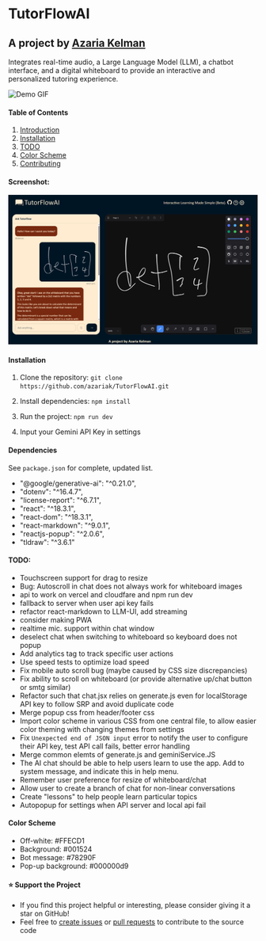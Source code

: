 # TutorFlowAI
## A project by [Azaria Kelman]((mailto:azaria.kelman@mail.utoronto.ca))
Integrates real-time audio, a Large Language Model (LLM), a chatbot interface, and a digital whiteboard to provide an interactive and personalized tutoring experience.

![Demo GIF](src\assets\Demos\TutorFlow-Demo.gif)

#### Table of Contents
1. [Introduction](#TutorFlowAI)
2. [Installation](#installation)
3. [TODO](#todo)
4. [Color Scheme](#color-Scheme)
5. [Contributing](#contributing)

#### Screenshot:
![Screenshot](src/assets/brand/screenshot.png)

#### Installation
1. Clone the repository: `git clone https://github.com/azariak/TutorFlowAI.git`

2. Install dependencies: `npm install`

3. Run the project: `npm run dev`

4. Input your Gemini API Key in settings


#### Dependencies
See `package.json` for complete, updated list.
- "@google/generative-ai": "^0.21.0",
- "dotenv": "^16.4.7",
- "license-report": "^6.7.1",
- "react": "^18.3.1",
- "react-dom": "^18.3.1",
- "react-markdown": "^9.0.1",
- "reactjs-popup": "^2.0.6",
- "tldraw": "^3.6.1"

#### TODO: 
- Touchscreen support for drag to resize
- Bug: Autoscroll in chat does not always work for whiteboard images
- api to work on vercel and cloudfare and npm run dev
- fallback to server when user api key fails
- refactor react-markdown to LLM-UI, add streaming
- consider making PWA
- realtime mic. support within chat window
- deselect chat when switching to whiteboard so keyboard does not popup
- Add analytics tag to track specific user actions
- Use speed tests to optimize load speed
- Fix mobile auto scroll bug (maybe caused by CSS size discrepancies)
- Fix ability to scroll on whiteboard (or provide alternative up/chat button or smtg similar)
- Refactor such that chat.jsx relies on generate.js even for localStorage API key to follow SRP and avoid duplicate code
- Merge popup css from header/footer css
- Import color scheme in various CSS from one central file, to allow easier color theming with changing themes from settings
- Fix `Unexpected end of JSON input` error to notify the user to configure their API key, test API call fails, better error handling
- Merge common elemts of generate.js and geminiService.JS
- The AI chat should be able to help users learn to use the app. Add to system message, and indicate this in help menu.
- Remember user preference for resize of whiteboard/chat
- Allow user to create a branch of chat for non-linear conversations
- Create "lessons" to help people learn particular topics
- Autopopup for settings when API server and local api fail

#### Color Scheme
- Off-white: #FFECD1
- Background: #001524
- Bot message: #78290F
- Pop-up background: #000000d9

#### ⭐ Support the Project
- If you find this project helpful or interesting, please consider giving it a star on GitHub! 
- Feel free to [create issues](https://github.com/azariak/TutorFlowAI/issues/new/choose) or [pull requests](https://github.com/azariak/TutorFlowAI/pulls) to contribute to the source code
